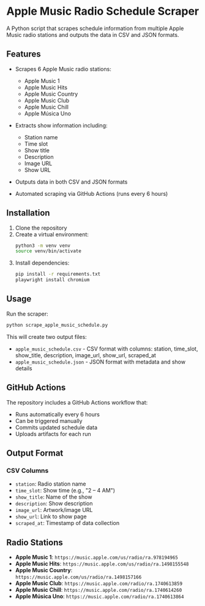 # Apple Music Radio Schedule Scraper

A Python script that scrapes schedule information from multiple Apple Music radio stations and outputs the data in CSV and JSON formats.

## Features

- Scrapes 6 Apple Music radio stations:
  - Apple Music 1
  - Apple Music Hits
  - Apple Music Country
  - Apple Music Club
  - Apple Music Chill
  - Apple Música Uno

- Extracts show information including:
  - Station name
  - Time slot
  - Show title
  - Description
  - Image URL
  - Show URL

- Outputs data in both CSV and JSON formats
- Automated scraping via GitHub Actions (runs every 6 hours)

## Installation

1. Clone the repository
2. Create a virtual environment:
   ```bash
   python3 -m venv venv
   source venv/bin/activate
   ```
3. Install dependencies:
   ```bash
   pip install -r requirements.txt
   playwright install chromium
   ```

## Usage

Run the scraper:
```bash
python scrape_apple_music_schedule.py
```

This will create two output files:
- `apple_music_schedule.csv` - CSV format with columns: station, time_slot, show_title, description, image_url, show_url, scraped_at
- `apple_music_schedule.json` - JSON format with metadata and show details

## GitHub Actions

The repository includes a GitHub Actions workflow that:
- Runs automatically every 6 hours
- Can be triggered manually
- Commits updated schedule data
- Uploads artifacts for each run

## Output Format

### CSV Columns
- `station`: Radio station name
- `time_slot`: Show time (e.g., "2 – 4 AM")
- `show_title`: Name of the show
- `description`: Show description
- `image_url`: Artwork/image URL
- `show_url`: Link to show page
- `scraped_at`: Timestamp of data collection

## Radio Stations

- **Apple Music 1**: `https://music.apple.com/us/radio/ra.978194965`
- **Apple Music Hits**: `https://music.apple.com/us/radio/ra.1498155548`
- **Apple Music Country**: `https://music.apple.com/us/radio/ra.1498157166`
- **Apple Music Club**: `https://music.apple.com/radio/ra.1740613859`
- **Apple Music Chill**: `https://music.apple.com/radio/ra.1740614260`
- **Apple Música Uno**: `https://music.apple.com/radio/ra.1740613864`